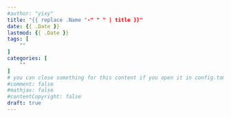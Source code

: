 ```yaml
---
#author: "yixy"
title: "{{ replace .Name "-" " " | title }}"
date: {{ .Date }}
lastmod: {{ .Date }}
tags: [
    ""
]
categories: [
    ""
]
# you can close something for this content if you open it in config.toml.
#comment: false
#mathjax: false
#contentCopyright: false
draft: true
---
```


